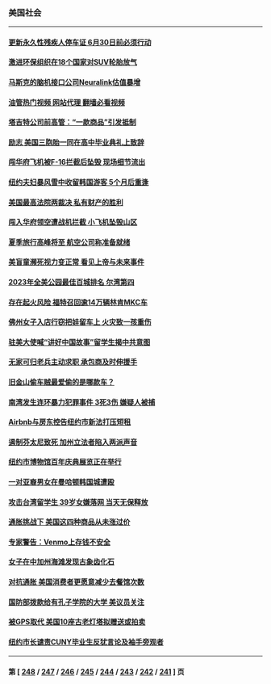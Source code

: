### 美国社会
---
#### [更新永久性残疾人停车证 6月30日前必须行动](../../pages/ncid1078160/n14010824.md?06061245) 
#### [激进环保组织在18个国家对SUV轮胎放气](../../pages/ncid1078160/n14010621.md?06061245) 
#### [马斯克的脑机接口公司Neuralink估值暴增](../../pages/ncid1078160/n14010581.md?06061245) 
#### [油管热门视频 网站代理 翻墙必看视频](http://138.2.39.72:81/youtube.html?epic-marker?06061245)
#### [塔吉特公司前高管：“一款商品”引发抵制](../../pages/ncid1078160/n14010514.md?06061245) 
#### [励志 美国三胞胎一同在高中毕业典礼上致辞](../../pages/ncid1078160/n14010218.md?06061245) 
#### [闯华府飞机被F-16拦截后坠毁 现场细节流出](../../pages/ncid1078160/n14010481.md?06061245) 
#### [纽约夫妇暴风雪中收留韩国游客 5个月后重逢](../../pages/ncid1078160/n14010097.md?06061245) 
#### [美国最高法院两裁决 私有财产的胜利](../../pages/ncid1078160/n14010115.md?06061245) 
#### [闯入华府领空遭战机拦截 小飞机坠毁山区](../../pages/ncid1078160/n14009967.md?06061245) 
#### [夏季旅行高峰将至 航空公司称准备就绪](../../pages/ncid1078160/n14009816.md?06061245) 
#### [美盲童濒死视力变正常 看见上帝与未来事件](../../pages/ncid1078160/n14009563.md?06061245) 
#### [2023年全美公园最佳百城排名 尔湾第四](../../pages/ncid1078160/n14009495.md?06061245) 
#### [存在起火风险 福特召回逾14万辆林肯MKC车](../../pages/ncid1078160/n14009464.md?06061245) 
#### [佛州女子入店行窃把娃留车上 火灾致一孩重伤](../../pages/ncid1078160/n14009459.md?06061245) 
#### [驻美大使喊“讲好中国故事”留学生揭中共意图](../../pages/ncid1078160/n14009303.md?06061245) 
#### [无家可归老兵主动求职 承包商及时伸援手](../../pages/ncid1078160/n14009308.md?06061245) 
#### [旧金山偷车贼最爱偷的是哪款车？](../../pages/ncid1078160/n14009235.md?06061245) 
#### [南湾发生连环暴力犯罪事件 3死3伤  嫌疑人被捕](../../pages/ncid1078160/n14009217.md?06061245) 
#### [Airbnb与房东控告纽约市新法打压短租](../../pages/ncid1078160/n14009136.md?06061245) 
#### [遏制芬太尼致死 加州立法者陷入两派声音](../../pages/ncid1078160/n14009142.md?06061245) 
#### [纽约市博物馆百年庆典展览正在举行](../../pages/ncid1078160/n14009145.md?06061245) 
#### [一对亚裔男女在曼哈顿韩国城遭殴](../../pages/ncid1078160/n14009147.md?06061245) 
#### [攻击台湾留学生 39岁女嫌落网 当天无保释放](../../pages/ncid1078160/n14009175.md?06061245) 
#### [通胀挑战下 美国这四种商品从未涨过价](../../pages/ncid1078160/n14009059.md?06061245) 
#### [专家警告：Venmo上存钱不安全](../../pages/ncid1078160/n14009079.md?06061245) 
#### [女子在中加州海滩发现古象齿化石](../../pages/ncid1078160/n14009066.md?06061245) 
#### [对抗通胀 美国消费者更愿意减少去餐馆次数](../../pages/ncid1078160/n14009029.md?06061245) 
#### [国防部拨款给有孔子学院的大学 美议员关注](../../pages/ncid1078160/n14009009.md?06061245) 
#### [被GPS取代 美国10座古老灯塔拟赠送或拍卖](../../pages/ncid1078160/n14008658.md?06061245) 
#### [纽约市长谴责CUNY毕业生反犹言论及袖手旁观者](../../pages/ncid1078160/n14008561.md?06061245) 

---
#### 第 [ [248](./248.md?06061245) / [247](./247.md?06061245) / [246](./246.md?06061245) / [245](./245.md?06061245) / [244](./244.md?06061245) / [243](./243.md?06061245) / [242](./242.md?06061245) / [241](./241.md?06061245) ] 页
